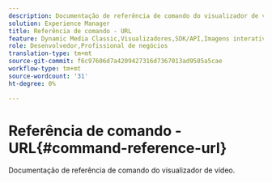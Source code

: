```yaml
---
description: Documentação de referência de comando do visualizador de vídeo.
solution: Experience Manager
title: Referência de comando - URL
feature: Dynamic Media Classic,Visualizadores,SDK/API,Imagens interativas
role: Desenvolvedor,Profissional de negócios
translation-type: tm+mt
source-git-commit: f6c97606d7a4209427316d7367013ad9585a5cae
workflow-type: tm+mt
source-wordcount: '31'
ht-degree: 0%

---
```



# Referência de comando - URL{#command-reference-url}

Documentação de referência de comando do visualizador de vídeo.

